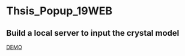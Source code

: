 # Thsis_Popup_19WEB
## Build a local server to input the crystal model  

[DEMO](https://sssirius.github.io/Thsis_Popup_19WEB/)
